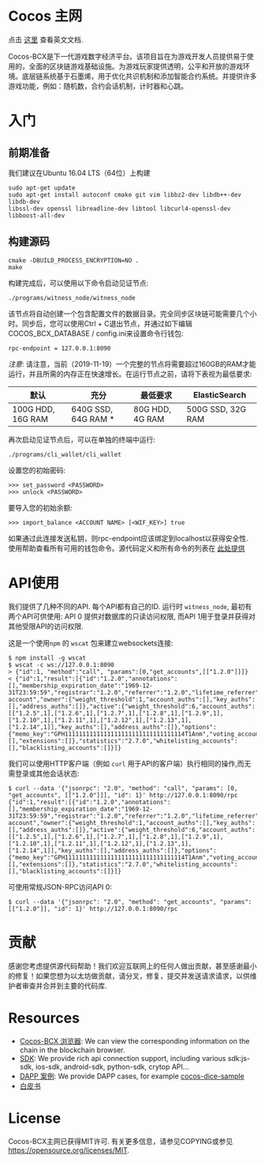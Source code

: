Cocos 主网  
==============  

点击 [这里](https://github.com/Cocos-BCX/cocos_mainnet/blob/master/README_Chinese.md) 查看英文文档.    

Cocos-BCX是下一代游戏数字经济平台。该项目旨在为游戏开发人员提供易于使用的，全面的区块链游戏基础设施。为游戏玩家提供透明，公平和开放的游戏环境。底层链系统基于石墨烯，用于优化共识机制和添加智能合约系统。并提供许多游戏功能，例如：随机数，合约会话机制，计时器和心跳。  


# 入门  
## 前期准备  

我们建议在Ubuntu 16.04 LTS（64位）上构建  
```  
sudo apt-get update
sudo apt-get install autoconf cmake git vim libbz2-dev libdb++-dev libdb-dev
libssl-dev openssl libreadline-dev libtool libcurl4-openssl-dev libboost-all-dev
```  


## 构建源码   
```  
cmake -DBUILD_PROCESS_ENCRYPTION=NO .  
make  
```  

构建完成后，可以使用以下命令启动见证节点:    
```  
./programs/witness_node/witness_node  
```  

该节点将自动创建一个包含配置文件的数据目录。完全同步区块链可能需要几个小时。同步后，您可以使用Ctrl + C退出节点，并通过如下编辑COCOS_BCX_DATABASE / config.ini来设置命令行钱包:  

```  
rpc-endpoint = 127.0.0.1:8090  
```  

*注意*: 请注意，当前（2019-11-19）一个完整的节点将需要超过160GB的RAM才能运行，并且所需的内存正在快速增长。在运行节点之前，请将下表视为最低要求:

| 默认 | 充分 | 最低要求  | ElasticSearch 
| --- | --- | --- | ---
| 100G HDD, 16G RAM | 640G SSD, 64G RAM * | 80G HDD, 4G RAM | 500G SSD, 32G RAM

再次启动见证节点后，可以在单独的终端中运行:  

```  
./programs/cli_wallet/cli_wallet  
```  
设置您的初始密码:  

```  
>>> set_password <PASSWORD>  
>>> unlock <PASSWORD>  
```  

要导入您的初始余额:

```  
>>> import_balance <ACCOUNT NAME> [<WIF_KEY>] true  
```  

如果通过此连接发送私钥，则rpc-endpoint应该绑定到localhost以获得安全性.  
使用帮助查看所有可用的钱包命令。源代码定义和所有命令的列表在 [此处提供](https://cn-dev.cocosbcx.io/docs/22-cli_wallet)  

# API使用  

我们提供了几种不同的API.  每个API都有自己的ID.
运行时 `witness_node`, 最初有两个API可供使用:
API 0 提供对数据库的只读访问权限, 而API 1用于登录并获得对其他受限API的访问权限.  

这是一个使用`npm` 的 `wscat` 包来建立websockets连接:

    $ npm install -g wscat
    $ wscat -c ws://127.0.0.1:8090
    > {"id":1, "method":"call", "params":[0,"get_accounts",[["1.2.0"]]]}
    < {"id":1,"result":[{"id":"1.2.0","annotations":[],"membership_expiration_date":"1969-12-31T23:59:59","registrar":"1.2.0","referrer":"1.2.0","lifetime_referrer":"1.2.0","network_fee_percentage":2000,"lifetime_referrer_fee_percentage":8000,"referrer_rewards_percentage":0,"name":"committee-account","owner":{"weight_threshold":1,"account_auths":[],"key_auths":[],"address_auths":[]},"active":{"weight_threshold":6,"account_auths":[["1.2.5",1],["1.2.6",1],["1.2.7",1],["1.2.8",1],["1.2.9",1],["1.2.10",1],["1.2.11",1],["1.2.12",1],["1.2.13",1],["1.2.14",1]],"key_auths":[],"address_auths":[]},"options":{"memo_key":"GPH1111111111111111111111111111111114T1Anm","voting_account":"1.2.0","num_witness":0,"num_committee":0,"votes":[],"extensions":[]},"statistics":"2.7.0","whitelisting_accounts":[],"blacklisting_accounts":[]}]}

我们可以使用HTTP客户端（例如 `curl` 用于API的客户端）执行相同的操作,而无需登录或其他会话状态:

    $ curl --data '{"jsonrpc": "2.0", "method": "call", "params": [0, "get_accounts", [["1.2.0"]]], "id": 1}' http://127.0.0.1:8090/rpc
    {"id":1,"result":[{"id":"1.2.0","annotations":[],"membership_expiration_date":"1969-12-31T23:59:59","registrar":"1.2.0","referrer":"1.2.0","lifetime_referrer":"1.2.0","network_fee_percentage":2000,"lifetime_referrer_fee_percentage":8000,"referrer_rewards_percentage":0,"name":"committee-account","owner":{"weight_threshold":1,"account_auths":[],"key_auths":[],"address_auths":[]},"active":{"weight_threshold":6,"account_auths":[["1.2.5",1],["1.2.6",1],["1.2.7",1],["1.2.8",1],["1.2.9",1],["1.2.10",1],["1.2.11",1],["1.2.12",1],["1.2.13",1],["1.2.14",1]],"key_auths":[],"address_auths":[]},"options":{"memo_key":"GPH1111111111111111111111111111111114T1Anm","voting_account":"1.2.0","num_witness":0,"num_committee":0,"votes":[],"extensions":[]},"statistics":"2.7.0","whitelisting_accounts":[],"blacklisting_accounts":[]}]}

可使用常规JSON-RPC访问API 0:

    $ curl --data '{"jsonrpc": "2.0", "method": "get_accounts", "params": [["1.2.0"]], "id": 1}' http://127.0.0.1:8090/rpc  


# 贡献    
感谢您考虑提供源代码帮助！我们欢迎互联网上的任何人做出贡献，甚至感谢最小的修复！如果您想为以太坊做贡献，请分叉，修复，提交并发送请求请求，以供维护者审查并合并到主要的代码库.  

# Resources  
* [Cocos-BCX 浏览器](https://www.cocosabc.com/): We can view the corresponding information on the chain in the blockchain browser.
* [SDK](https://cn-dev.cocosbcx.io/docs/711): We provide rich api connection support, including various sdk:js-sdk, ios-sdk, android-sdk, python-sdk, crytop API...  
* [DAPP 案例](https://cn-dev.cocosbcx.io/docs/81-%E6%8A%BD%E5%A5%96%E7%A4%BA%E4%BE%8B): We provide DAPP cases, for example [cocos-dice-sample](https://github.com/Cocos-BCX/cocos-dice-sample)   
* [白皮书](https://www.cocosbcx.io/static/Whitepaper_zh.pdf)  


# License  
Cocos-BCX主网已获得MIT许可. 有关更多信息，请参见COPYING或参见 https://opensource.org/licenses/MIT.  
